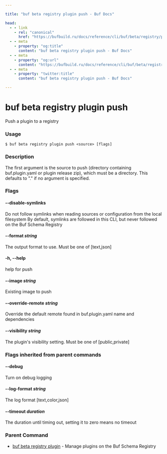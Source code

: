 ```yaml
---

title: "buf beta registry plugin push - Buf Docs"

head:
  - - link
    - rel: "canonical"
      href: "https://bufbuild.ru/docs/reference/cli/buf/beta/registry/plugin/push/"
  - - meta
    - property: "og:title"
      content: "buf beta registry plugin push - Buf Docs"
  - - meta
    - property: "og:url"
      content: "https://bufbuild.ru/docs/reference/cli/buf/beta/registry/plugin/push/"
  - - meta
    - property: "twitter:title"
      content: "buf beta registry plugin push - Buf Docs"

---
```


# buf beta registry plugin push

Push a plugin to a registry

### Usage

```console
$ buf beta registry plugin push <source> [flags]
```

### Description

The first argument is the source to push (directory containing buf.plugin.yaml or plugin release zip), which must be a directory. This defaults to "." if no argument is specified.

### Flags

#### \--disable-symlinks

Do not follow symlinks when reading sources or configuration from the local filesystem By default, symlinks are followed in this CLI, but never followed on the Buf Schema Registry

#### \--format _string_

The output format to use. Must be one of \[text,json\]

#### \-h, --help

help for push

#### \--image _string_

Existing image to push

#### \--override-remote _string_

Override the default remote found in buf.plugin.yaml name and dependencies

#### \--visibility _string_

The plugin's visibility setting. Must be one of \[public,private\]

### Flags inherited from parent commands

#### \--debug

Turn on debug logging

#### \--log-format _string_

The log format \[text,color,json\]

#### \--timeout _duration_

The duration until timing out, setting it to zero means no timeout

### Parent Command

- [buf beta registry plugin](../) - Manage plugins on the Buf Schema Registry
